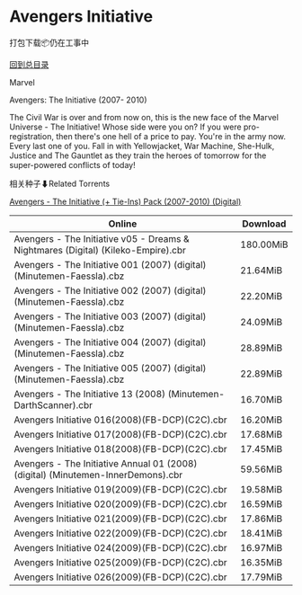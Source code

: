 # Avengers Initiative

打包下载📦仍在工事中

[回到总目录](/Catalogs.md)

Marvel

Avengers: The Initiative (2007- 2010)

The Civil War is over and from now on, this is the new face of the Marvel Universe - The Initiative! Whose side were you on? If you were pro-registration, then there's one hell of a price to pay. You're in the army now. Every last one of you. Fall in with Yellowjacket, War Machine, She-Hulk, Justice and The Gauntlet as they train the heroes of tomorrow for the super-powered conflicts of today!





相关种子⬇Related Torrents

[Avengers - The Initiative (+ Tie-Ins) Pack (2007-2010) (Digital)](https://github.com/alicewish/markdown/blob/master/torrent/Avengers---The-Initiative----Tie-Ins--Pack--2007-2010---Digital.md)

Online | Download
--- | ---
Avengers - The Initiative v05 - Dreams & Nightmares (Digital) (Kileko-Empire).cbr | 180.00MiB
Avengers - The Initiative 001 (2007) (digital) (Minutemen-Faessla).cbz | 21.64MiB
Avengers - The Initiative 002 (2007) (digital) (Minutemen-Faessla).cbz | 22.20MiB
Avengers - The Initiative 003 (2007) (digital) (Minutemen-Faessla).cbz | 24.09MiB
Avengers - The Initiative 004 (2007) (digital) (Minutemen-Faessla).cbz | 28.89MiB
Avengers - The Initiative 005 (2007) (digital) (Minutemen-Faessla).cbz | 22.89MiB
Avengers - The Initiative 13 (2008) (Minutemen-DarthScanner).cbr | 16.70MiB
Avengers Initiative 016(2008)(FB-DCP)(C2C).cbr | 16.20MiB
Avengers Initiative 017(2008)(FB-DCP)(C2C).cbr | 17.68MiB
Avengers Initiative 018(2008)(FB-DCP)(C2C).cbr | 17.45MiB
Avengers - The Initiative Annual 01 (2008) (digital) (Minutemen-InnerDemons).cbr | 59.56MiB
Avengers Initiative 019(2009)(FB-DCP)(C2C).cbr | 19.58MiB
Avengers Initiative 020(2009)(FB-DCP)(C2C).cbr | 16.59MiB
Avengers Initiative 021(2009)(FB-DCP)(C2C).cbr | 17.86MiB
Avengers Initiative 022(2009)(FB-DCP)(C2C).cbr | 18.41MiB
Avengers Initiative 024(2009)(FB-DCP)(C2C).cbr | 16.97MiB
Avengers Initiative 025(2009)(FB-DCP)(C2C).cbr | 16.35MiB
Avengers Initiative 026(2009)(FB-DCP)(C2C).cbr | 17.79MiB